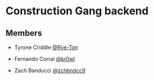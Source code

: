 # Construction Gang backend

## Members

- Tyrone Criddle [@Rye-Ton](http://github.com/Rye-Ton)

- Fernando Corral [@kr0wl](http://github.com/kr0wl)

- Zach Banducci [@zchbndcc9](http://github.com/zchbndcc9)


